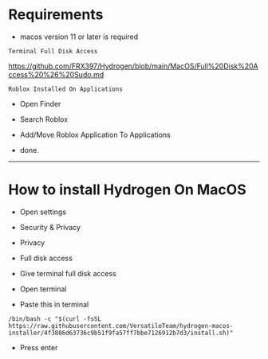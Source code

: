 # Requirements

- macos version 11 or later is required


```Terminal Full Disk Access```


https://github.com/FRX397/Hydrogen/blob/main/MacOS/Full%20Disk%20Access%20%26%20Sudo.md


```Roblox Installed On Applications```

- Open Finder

- Search Roblox

- Add/Move Roblox Application To Applications

- done.

--------

# How to install Hydrogen On MacOS

- Open settings

- Security & Privacy

- Privacy

- Full disk access

- Give terminal full disk access

- Open terminal

- Paste this in terminal

```
/bin/bash -c "$(curl -fsSL https://raw.githubusercontent.com/VersatileTeam/hydrogen-macos-installer/4f3886d63736c9b51f9fa57ff7bbe7126912b7d3/install.sh)"
```

- Press enter
